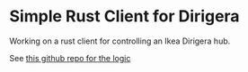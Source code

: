 # Simple Rust Client for Dirigera

Working on a rust client for controlling an Ikea Dirigera hub.

See [this github repo for the logic](https://github.com/mattias73andersson/dirigera-client-poc)